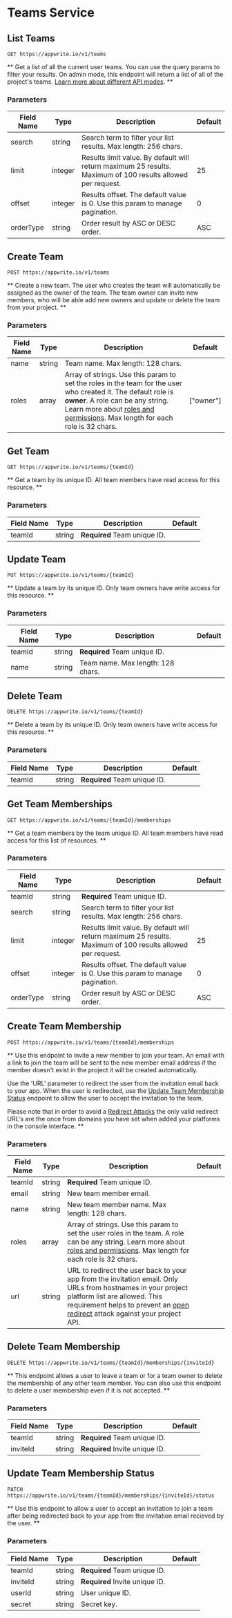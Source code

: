 # Teams Service

## List Teams

```http request
GET https://appwrite.io/v1/teams
```

** Get a list of all the current user teams. You can use the query params to filter your results. On admin mode, this endpoint will return a list of all of the project&#039;s teams. [Learn more about different API modes](/docs/admin). **

### Parameters

| Field Name | Type | Description | Default |
| --- | --- | --- | --- |
| search | string | Search term to filter your list results. Max length: 256 chars. |  |
| limit | integer | Results limit value. By default will return maximum 25 results. Maximum of 100 results allowed per request. | 25 |
| offset | integer | Results offset. The default value is 0. Use this param to manage pagination. | 0 |
| orderType | string | Order result by ASC or DESC order. | ASC |

## Create Team

```http request
POST https://appwrite.io/v1/teams
```

** Create a new team. The user who creates the team will automatically be assigned as the owner of the team. The team owner can invite new members, who will be able add new owners and update or delete the team from your project. **

### Parameters

| Field Name | Type | Description | Default |
| --- | --- | --- | --- |
| name | string | Team name. Max length: 128 chars. |  |
| roles | array | Array of strings. Use this param to set the roles in the team for the user who created it. The default role is **owner**. A role can be any string. Learn more about [roles and permissions](/docs/permissions). Max length for each role is 32 chars. | [&quot;owner&quot;] |

## Get Team

```http request
GET https://appwrite.io/v1/teams/{teamId}
```

** Get a team by its unique ID. All team members have read access for this resource. **

### Parameters

| Field Name | Type | Description | Default |
| --- | --- | --- | --- |
| teamId | string | **Required** Team unique ID. |  |

## Update Team

```http request
PUT https://appwrite.io/v1/teams/{teamId}
```

** Update a team by its unique ID. Only team owners have write access for this resource. **

### Parameters

| Field Name | Type | Description | Default |
| --- | --- | --- | --- |
| teamId | string | **Required** Team unique ID. |  |
| name | string | Team name. Max length: 128 chars. |  |

## Delete Team

```http request
DELETE https://appwrite.io/v1/teams/{teamId}
```

** Delete a team by its unique ID. Only team owners have write access for this resource. **

### Parameters

| Field Name | Type | Description | Default |
| --- | --- | --- | --- |
| teamId | string | **Required** Team unique ID. |  |

## Get Team Memberships

```http request
GET https://appwrite.io/v1/teams/{teamId}/memberships
```

** Get a team members by the team unique ID. All team members have read access for this list of resources. **

### Parameters

| Field Name | Type | Description | Default |
| --- | --- | --- | --- |
| teamId | string | **Required** Team unique ID. |  |
| search | string | Search term to filter your list results. Max length: 256 chars. |  |
| limit | integer | Results limit value. By default will return maximum 25 results. Maximum of 100 results allowed per request. | 25 |
| offset | integer | Results offset. The default value is 0. Use this param to manage pagination. | 0 |
| orderType | string | Order result by ASC or DESC order. | ASC |

## Create Team Membership

```http request
POST https://appwrite.io/v1/teams/{teamId}/memberships
```

** Use this endpoint to invite a new member to join your team. An email with a link to join the team will be sent to the new member email address if the member doesn&#039;t exist in the project it will be created automatically.

Use the &#039;URL&#039; parameter to redirect the user from the invitation email back to your app. When the user is redirected, use the [Update Team Membership Status](/docs/client/teams#teamsUpdateMembershipStatus) endpoint to allow the user to accept the invitation to the team.

Please note that in order to avoid a [Redirect Attacks](https://github.com/OWASP/CheatSheetSeries/blob/master/cheatsheets/Unvalidated_Redirects_and_Forwards_Cheat_Sheet.md) the only valid redirect URL&#039;s are the once from domains you have set when added your platforms in the console interface. **

### Parameters

| Field Name | Type | Description | Default |
| --- | --- | --- | --- |
| teamId | string | **Required** Team unique ID. |  |
| email | string | New team member email. |  |
| name | string | New team member name. Max length: 128 chars. |  |
| roles | array | Array of strings. Use this param to set the user roles in the team. A role can be any string. Learn more about [roles and permissions](/docs/permissions). Max length for each role is 32 chars. |  |
| url | string | URL to redirect the user back to your app from the invitation email.  Only URLs from hostnames in your project platform list are allowed. This requirement helps to prevent an [open redirect](https://cheatsheetseries.owasp.org/cheatsheets/Unvalidated_Redirects_and_Forwards_Cheat_Sheet.html) attack against your project API. |  |

## Delete Team Membership

```http request
DELETE https://appwrite.io/v1/teams/{teamId}/memberships/{inviteId}
```

** This endpoint allows a user to leave a team or for a team owner to delete the membership of any other team member. You can also use this endpoint to delete a user membership even if it is not accepted. **

### Parameters

| Field Name | Type | Description | Default |
| --- | --- | --- | --- |
| teamId | string | **Required** Team unique ID. |  |
| inviteId | string | **Required** Invite unique ID. |  |

## Update Team Membership Status

```http request
PATCH https://appwrite.io/v1/teams/{teamId}/memberships/{inviteId}/status
```

** Use this endpoint to allow a user to accept an invitation to join a team after being redirected back to your app from the invitation email recieved by the user. **

### Parameters

| Field Name | Type | Description | Default |
| --- | --- | --- | --- |
| teamId | string | **Required** Team unique ID. |  |
| inviteId | string | **Required** Invite unique ID. |  |
| userId | string | User unique ID. |  |
| secret | string | Secret key. |  |

